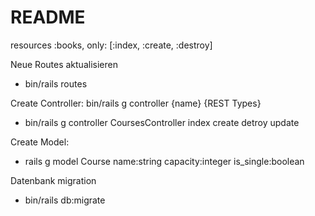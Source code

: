 # README

resources :books, only: [:index, :create, :destroy]

Neue Routes aktualisieren
* bin/rails routes

Create Controller: bin/rails g controller {name} {REST Types}
 * bin/rails g controller CoursesController index create detroy update

Create Model: 
* rails g model Course name:string capacity:integer is_single:boolean

Datenbank migration
* bin/rails db:migrate


